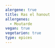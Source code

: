 ```yaml
---
alergene: true
title: Ras el hanout
allergenes:
  - Moutarde
vegan: true
vegetarien: true
type: epices
---
```


